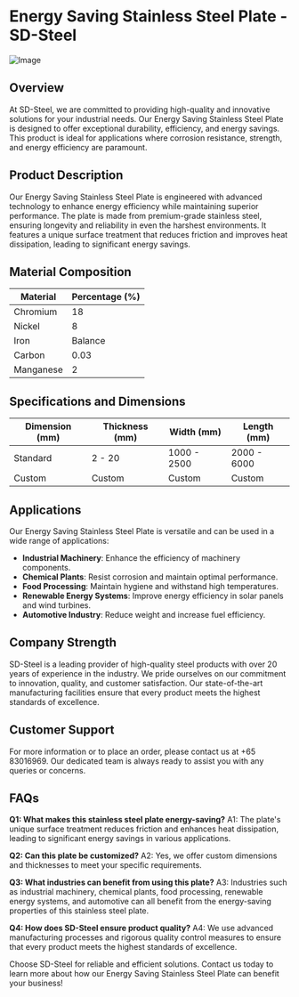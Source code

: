 # Energy Saving Stainless Steel Plate - SD-Steel

![Image](https://github.com/user-attachments/assets/2567258e-e124-4816-932d-1809bd27ef0b)

## Overview

At SD-Steel, we are committed to providing high-quality and innovative solutions for your industrial needs. Our Energy Saving Stainless Steel Plate is designed to offer exceptional durability, efficiency, and energy savings. This product is ideal for applications where corrosion resistance, strength, and energy efficiency are paramount.

## Product Description

Our Energy Saving Stainless Steel Plate is engineered with advanced technology to enhance energy efficiency while maintaining superior performance. The plate is made from premium-grade stainless steel, ensuring longevity and reliability in even the harshest environments. It features a unique surface treatment that reduces friction and improves heat dissipation, leading to significant energy savings.

## Material Composition

| Material | Percentage (%) |
|----------|----------------|
| Chromium | 18              |
| Nickel   | 8               |
| Iron     | Balance         |
| Carbon   | 0.03            |
| Manganese| 2               |

## Specifications and Dimensions

| Dimension (mm) | Thickness (mm) | Width (mm) | Length (mm) |
|----------------|-----------------|------------|-------------|
| Standard       | 2 - 20          | 1000 - 2500| 2000 - 6000 |
| Custom         | Custom          | Custom     | Custom      |

## Applications

Our Energy Saving Stainless Steel Plate is versatile and can be used in a wide range of applications:

- **Industrial Machinery**: Enhance the efficiency of machinery components.
- **Chemical Plants**: Resist corrosion and maintain optimal performance.
- **Food Processing**: Maintain hygiene and withstand high temperatures.
- **Renewable Energy Systems**: Improve energy efficiency in solar panels and wind turbines.
- **Automotive Industry**: Reduce weight and increase fuel efficiency.

## Company Strength

SD-Steel is a leading provider of high-quality steel products with over 20 years of experience in the industry. We pride ourselves on our commitment to innovation, quality, and customer satisfaction. Our state-of-the-art manufacturing facilities ensure that every product meets the highest standards of excellence.

## Customer Support

For more information or to place an order, please contact us at +65 83016969. Our dedicated team is always ready to assist you with any queries or concerns.

## FAQs

**Q1: What makes this stainless steel plate energy-saving?**
A1: The plate's unique surface treatment reduces friction and enhances heat dissipation, leading to significant energy savings in various applications.

**Q2: Can this plate be customized?**
A2: Yes, we offer custom dimensions and thicknesses to meet your specific requirements.

**Q3: What industries can benefit from using this plate?**
A3: Industries such as industrial machinery, chemical plants, food processing, renewable energy systems, and automotive can all benefit from the energy-saving properties of this stainless steel plate.

**Q4: How does SD-Steel ensure product quality?**
A4: We use advanced manufacturing processes and rigorous quality control measures to ensure that every product meets the highest standards of excellence.

Choose SD-Steel for reliable and efficient solutions. Contact us today to learn more about how our Energy Saving Stainless Steel Plate can benefit your business!